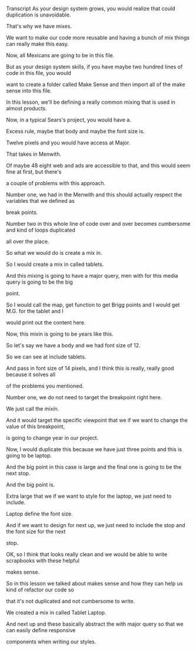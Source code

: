 Transcript
As your design system grows, you would realize that could duplication is unavoidable.

That's why we have mixes.

We want to make our code more reusable and having a bunch of mix things can really make this easy.

Now, all Mexicans are going to be in this file.

But as your design system skills, if you have maybe two hundred lines of code in this file, you would

want to create a folder called Make Sense and then import all of the make sense into this file.

In this lesson, we'll be defining a really common mixing that is used in almost products.

Now, in a typical Sears's project, you would have a.

Excess rule, maybe that body and maybe the font size is.

Twelve pixels and you would have access at Major.

That takes in Menwith.

Of maybe 48 eight web and ads are accessible to that, and this would seem fine at first, but there's

a couple of problems with this approach.

Number one, we had in the Menwith and this should actually respect the variables that we defined as

break points.

Number two in this whole line of code over and over becomes cumbersome and kind of loops duplicated

all over the place.

So what we would do is create a mix in.

So I would create a mix in called tablets.

And this mixing is going to have a major query, men with for this media query is going to be the big

point.

So I would call the map, get function to get Brigg points and I would get M.G. for the tablet and I

would print out the content here.

Now, this mixin is going to be years like this.

So let's say we have a body and we had font size of 12.

So we can see at include tablets.

And pass in font size of 14 pixels, and I think this is really, really good because it solves all

of the problems you mentioned.

Number one, we do not need to target the breakpoint right here.

We just call the mixin.

And it would target the specific viewpoint that we if we want to change the value of this breakpoint,

is going to change year in our project.

Now, I would duplicate this because we have just three points and this is going to be laptop.

And the big point in this case is large and the final one is going to be the next stop.

And the big point is.

Extra large that we if we want to style for the laptop, we just need to include.

Laptop define the font size.

And if we want to design for next up, we just need to include the stop and the font size for the next

stop.

OK, so I think that looks really clean and we would be able to write scrapbooks with these helpful

makes sense.

So in this lesson we talked about makes sense and how they can help us kind of refactor our code so

that it's not duplicated and not cumbersome to write.

We created a mix in called Tablet Laptop.

And next up and these basically abstract the with major query so that we can easily define responsive

components when writing our styles.
